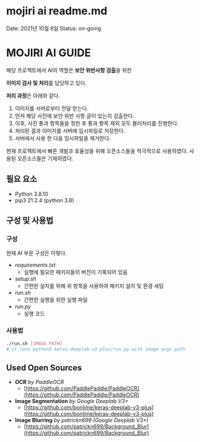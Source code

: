 # mojiri ai readme.md

Date: 2021년 10월 6일
Status: on-going

# MOJIRI AI GUIDE

해당 프로젝트에서 AI의 역할은 **보안 위반사항 검출**을 위한 

**이미지 검사 및 처리**를 담당하고 있다.

**처리 과정**은 아래와 같다.

1. 이미지를 서버로부터 전달 받는다.
2. 먼저 해당 사진에 보안 위반 사항 글이 있는지 검출한다.
3. 이후, 사진 통과 항목들을 정한 후 통과 항목 제외 모두 블러처리를 진행한다.
4. 처리된 결과 이미지를 서버에 임시파일로 저장한다.
5. 서버에서 사용 한 다음 임시파일을 제거한다.

현재 프로젝트에서 빠른 개발과 효율성을 위해 오픈소스들을 적극적으로 사용하였다. 사용된 오픈소스들은 기재하였다.

## 필요 요소

- Python 3.8.10
- pip3 21.2.4 (python 3.8)

## 구성 및 사용법

### 구성

현재 AI 부문 구성은 이렇다.

- *requirements.txt*
    - 실행에 필요한 패키지들의 버전이 기록되어 있음
- *setup.sh*
    - 간편한 설치를 위해 위 항목을 사용하여 패키지 설치 및 환경 세팅
- *run.sh*
    - 간편한 실행을 위한 실행 파일
- *run.py*
    - 실행 코드

### 사용법

```bash
./run.sh [IMAGE_PATH] 
# it runs python3 keras-deeplab-v3-plus/run.py with image argv path
```

## Used Open Sources

- **OCR** *by PaddleOCR*
    - [https://github.com/PaddlePaddle/PaddleOCR](https://github.com/PaddlePaddle/PaddleOCR)
- **Image Segmentation** *by Google Deeplab V3+*
    - [https://github.com/bonlime/keras-deeplab-v3-plus](https://github.com/bonlime/keras-deeplab-v3-plus)
- **Image Blurring** *by patrickn699 (Google Deeplab V3+)*
    - [https://github.com/patrickn699/Background_Blur](https://github.com/patrickn699/Background_Blur)

